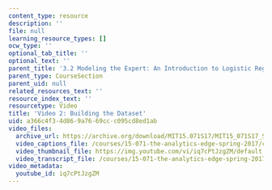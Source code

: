 ```yaml
---
content_type: resource
description: ''
file: null
learning_resource_types: []
ocw_type: ''
optional_tab_title: ''
optional_text: ''
parent_title: '3.2 Modeling the Expert: An Introduction to Logistic Regression'
parent_type: CourseSection
parent_uid: null
related_resources_text: ''
resource_index_text: ''
resourcetype: Video
title: 'Video 2: Building the Dataset'
uid: a366c4f3-4d86-9a76-69cc-c095cd8ed1ab
video_files:
  archive_url: https://archive.org/download/MIT15.071S17/MIT15_071S17_Session_3.2.02_300k.mp4
  video_captions_file: /courses/15-071-the-analytics-edge-spring-2017/c65b574972c3538fa662343d5a1f87e9_iq7cPtJzgZM.vtt
  video_thumbnail_file: https://img.youtube.com/vi/iq7cPtJzgZM/default.jpg
  video_transcript_file: /courses/15-071-the-analytics-edge-spring-2017/36e3f254248f8f1efd3c8c9653f42527_iq7cPtJzgZM.pdf
video_metadata:
  youtube_id: iq7cPtJzgZM
---
```

